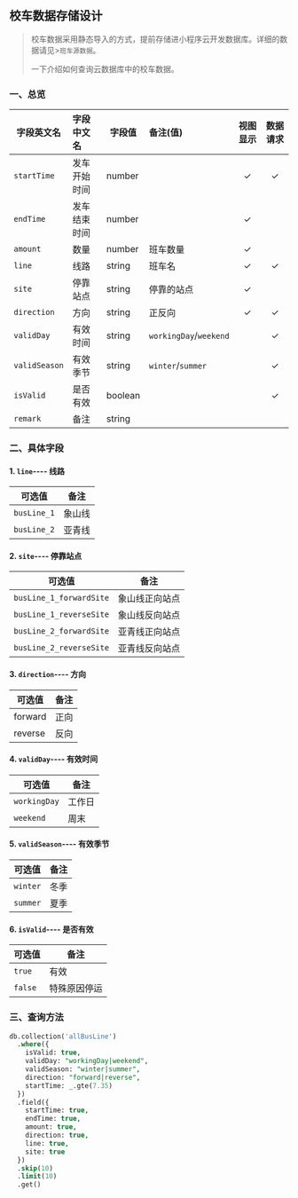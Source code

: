 ## 校车数据存储设计

>   校车数据采用静态导入的方式，提前存储进小程序云开发数据库。详细的数据请见>`班车源数据`。
>
>   一下介绍如何查询云数据库中的校车数据。

### 一、总览

| 字段英文名    | 字段中文名   | 字段值  | 备注(值)               | 视图显示 | 数据请求 |
| ------------- | :----------- | ------- | :--------------------- | :------: | :------: |
| `startTime`   | 发车开始时间 | number  |                        |    ✓     |    ✓     |
| `endTime`     | 发车结束时间 | number  |                        |    ✓     |          |
| `amount`      | 数量         | number  | 班车数量               |    ✓     |          |
| `line`        | 线路         | string  | 班车名                 |    ✓     |    ✓     |
| `site`        | 停靠站点     | string  | 停靠的站点             |    ✓     |          |
| `direction`   | 方向         | string  | 正反向                 |    ✓     |    ✓     |
| `validDay`    | 有效时间     | string  | `workingDay`/`weekend` |          |    ✓     |
| `validSeason` | 有效季节     | string  | `winter`/`summer`      |          |    ✓     |
| `isValid`     | 是否有效     | boolean |                        |          |    ✓     |
| `remark`      | 备注         | string  |                        |          |          |

### 二、具体字段

#### 1. `line`----  线路

| 可选值      | 备注   |
| ----------- | ------ |
| `busLine_1` | 象山线 |
| `busLine_2` | 亚青线 |

#### 2. `site`----  停靠站点

| 可选值                  | 备注           |
| ----------------------- | -------------- |
| `busLine_1_forwardSite` | 象山线正向站点 |
| `busLine_1_reverseSite` | 象山线反向站点 |
| `busLine_2_forwardSite` | 亚青线正向站点 |
| `busLine_2_reverseSite` | 亚青线反向站点 |

#### 3. `direction`----  方向

| 可选值  | 备注 |
| ------- | ---- |
| forward | 正向 |
| reverse | 反向 |

#### 4. `validDay`----  有效时间

| 可选值       | 备注   |
| ------------ | ------ |
| `workingDay` | 工作日 |
| `weekend`    | 周末   |

#### 5. `validSeason`----  有效季节

| 可选值   | 备注 |
| -------- | ---- |
| `winter` | 冬季 |
| `summer` | 夏季 |

#### 6. `isValid`----  是否有效

| 可选值  | 备注         |
| ------- | ------------ |
| `true`  | 有效         |
| `false` | 特殊原因停运 |

### 三、查询方法

```sql
db.collection('allBusLine')
  .where({
    isValid: true,
    validDay: "workingDay|weekend",
    validSeason: "winter|summer",
    direction: "forward|reverse",
    startTime: _.gte(7.35)
  })
  .field({
    startTime: true,
    endTime: true,
    amount: true,
    direction: true,
    line: true,
    site: true
  })
  .skip(10)
  .limit(10)
  .get()
```

